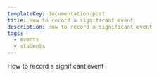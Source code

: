 ```yaml
---
templateKey: documentation-post
title: How to record a significant event
description: How to record a significant event
tags:
  - events
  - students
---
```

How to record a significant event
